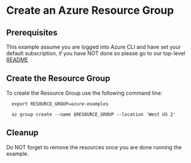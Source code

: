 
# Create an Azure Resource Group

## Prerequisites

This example assume you are logged into Azure CLI and have set your default
subscription, if you have NOT done so please go to our top-level
[README](../../)

## Create the Resource Group

To create the Resource Group use the following command line:

```
  export RESOURCE_GROUP=azure-examples

  az group create --name $RESOURCE_GROUP --location 'West US 2'
```

## Cleanup

Do NOT forget to remove the resources once you are done running the example.
